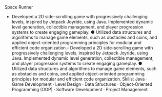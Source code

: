 Space Runner
- Developed a 2D side-scrolling game with progressively challenging levels, inspired by Jetpack Joyride, using Java. Implemented dynamic level generation, collectible management, and player progression systems to create engaging gameplay.
● Utilized data structures and algorithms to manage game elements, such as obstacles and coins, and applied object-oriented programming principles for modular and efficient code organization.- Developed a 2D side-scrolling game with progressively challenging levels, inspired by Jetpack Joyride, using Java. Implemented dynamic level generation, collectible management, and player progression systems to create engaging gameplay. ● Utilized data structures and algorithms to manage game elements, such as obstacles and coins, and applied object-oriented programming principles for modular and efficient code organization.
Skills: Java · Game Development · Level Design · Data Structures · Object-Oriented Programming (OOP) · Software Development · Project Management
